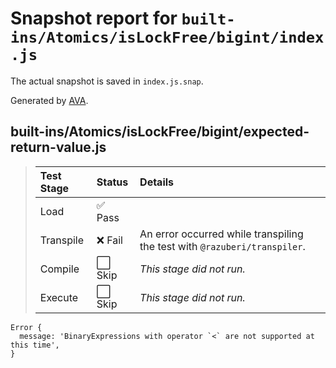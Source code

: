 # Snapshot report for `built-ins/Atomics/isLockFree/bigint/index.js`

The actual snapshot is saved in `index.js.snap`.

Generated by [AVA](https://avajs.dev).

## built-ins/Atomics/isLockFree/bigint/expected-return-value.js

> | Test Stage | Status | Details |
> | :-- | :-- | :-- |
> | Load | ✅ Pass |  |
> | Transpile | ❌ Fail | An error occurred while transpiling the test with `@razuberi/transpiler`. |
> | Compile | ⬜ Skip | *This stage did not run.* |
> | Execute | ⬜ Skip | *This stage did not run.* |

    Error {
      message: 'BinaryExpressions with operator `<` are not supported at this time',
    }
